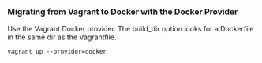 ### Migrating from Vagrant to Docker with the Docker Provider

Use the Vagrant Docker provider. The build_dir option looks for a Dockerfile in the same dir as the Vagrantfile.

`vagrant up --provider=docker`

